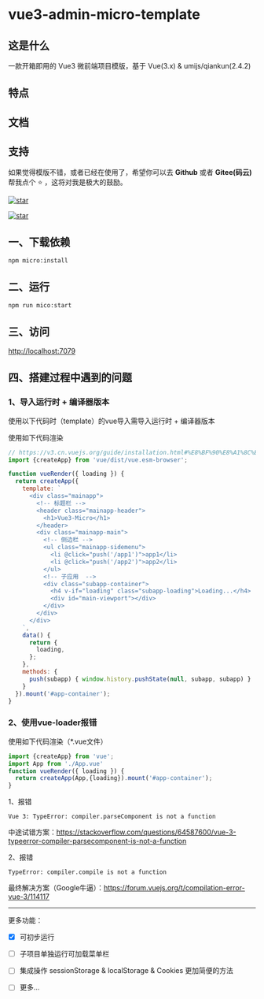 # vue3-admin-micro-template

## 这是什么

一款开箱即用的 Vue3 微前端项目模版，基于 Vue(3.x) & umijs/qiankun(2.4.2)

## 特点

## 文档

## 支持

如果觉得模版不错，或者已经在使用了，希望你可以去 **Github** 或者 **Gitee(码云)** 帮我点个 ⭐ ，这将对我是极大的鼓励。

[![star](https://img.shields.io/github/stars/gitsifu/vue3-admin-micro-template?style=social)](https://github.com/gitsifu/vue3-admin-micro-template)

[![star](https://gitee.com/sifu/vue3-admin-micro-template/badge/star.svg?theme=dark)](https://gitee.com/sifu/vue3-admin-micro-template)

## 一、下载依赖

```shell
npm micro:install
```

## 二、运行

```shell
npm run mico:start
```

## 三、访问

[http://localhost:7079](http://localhost:7079)

## 四、搭建过程中遇到的问题

### 1、导入运行时 + 编译器版本 

使用以下代码时（template）的vue导入需导入运行时 + 编译器版本

使用如下代码渲染

```js
// https://v3.cn.vuejs.org/guide/installation.html#%E8%BF%90%E8%A1%8C%E6%97%B6-%E7%BC%96%E8%AF%91%E5%99%A8-vs-%E4%BB%85%E8%BF%90%E8%A1%8C%E6%97%B6
import {createApp} from 'vue/dist/vue.esm-browser';

function vueRender({ loading }) {
  return createApp({
    template: `
      <div class="mainapp">
        <!-- 标题栏 -->
        <header class="mainapp-header">
          <h1>Vue3-Micro</h1>
        </header>
        <div class="mainapp-main">
          <!-- 侧边栏 -->
          <ul class="mainapp-sidemenu">
            <li @click="push('/app1')">app1</li>
            <li @click="push('/app2')">app2</li>
          </ul>
          <!-- 子应用  -->
          <div class="subapp-container">
            <h4 v-if="loading" class="subapp-loading">Loading...</h4>
            <div id="main-viewport"></div>
          </div>
        </div>
      </div>
    `,
    data() {
      return {
        loading,
      };
    },
    methods: {
      push(subapp) { window.history.pushState(null, subapp, subapp) }
    }
  }).mount('#app-container');
}
```


### 2、使用vue-loader报错

使用如下代码渲染（*.vue文件）

```js
import {createApp} from 'vue';
import App from './App.vue'
function vueRender({ loading }) {
  return createApp(App,{loading}).mount('#app-container');
}
```

1、报错
```text
Vue 3: TypeError: compiler.parseComponent is not a function
```
中途试错方案：https://stackoverflow.com/questions/64587600/vue-3-typeerror-compiler-parsecomponent-is-not-a-function

2、报错
```text
TypeError: compiler.compile is not a function
```
最终解决方案（Google牛逼）：https://forum.vuejs.org/t/compilation-error-vue-3/114117

---

更多功能：

- [x] 可初步运行
- [ ] 子项目单独运行可加载菜单栏
- [ ] 集成操作 sessionStorage & localStorage & Cookies 更加简便的方法
- [ ] 更多...


